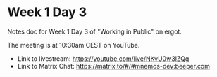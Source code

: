 # Week 1 Day 3

Notes doc for Week 1 Day 3 of "Working in Public" on ergot.

The meeting is at 10:30am CEST on YouTube.

* Link to livestream: <https://youtube.com/live/NKvU0w3IZQg>
* Link to Matrix Chat: <https://matrix.to/#/#mnemos-dev:beeper.com>

